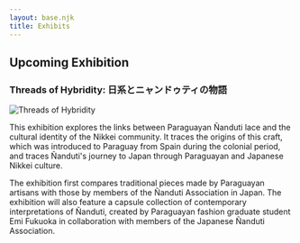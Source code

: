 ```yaml
---
layout: base.njk
title: Exhibits
---
```


<div class="content-container">

## Upcoming Exhibition
### Threads of Hybridity: 日系とニャンドゥティの物語

<img src="/images/background/flyer.png" alt="Threads of Hybridity" class="flyer" loading="lazy">

This exhibition explores the links between Paraguayan Ñanduti lace and the cultural identity of the Nikkei community. It traces the origins of this craft, which was introduced to Paraguay from Spain during the colonial period, and traces Ñanduti's journey to Japan through Paraguayan and Japanese Nikkei culture.

The exhibition first compares traditional pieces made by Paraguayan artisans with those by members of the Ñanduti Association in Japan. The exhibition will also feature a capsule collection of contemporary interpretations of Ñanduti, created by Paraguayan fashion graduate student Emi Fukuoka in collaboration with members of the Japanese Ñanduti Association.

</div>

